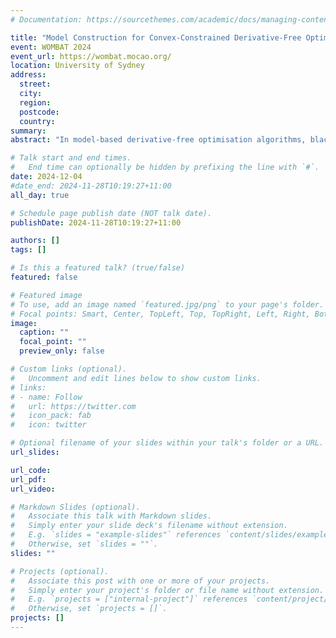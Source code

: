 ```yaml
---
# Documentation: https://sourcethemes.com/academic/docs/managing-content/

title: "Model Construction for Convex-Constrained Derivative-Free Optimization"
event: WOMBAT 2024
event_url: https://wombat.mocao.org/
location: University of Sydney
address:
  street:
  city:
  region:
  postcode:
  country:
summary:
abstract: "In model-based derivative-free optimisation algorithms, black-box functions are typically approximated using polynomial interpolation models. Most existing model-based DFO methods for constrained optimisation assume the ability to construct sufficiently accurate interpolation models, but this is not always achievable when sampling only feasible points. In this talk, I will outline a new approximation theory for linear and quadratic interpolation models in the presence of convex constraints."

# Talk start and end times.
#   End time can optionally be hidden by prefixing the line with `#`.
date: 2024-12-04
#date_end: 2024-11-28T10:19:27+11:00
all_day: true

# Schedule page publish date (NOT talk date).
publishDate: 2024-11-28T10:19:27+11:00

authors: []
tags: []

# Is this a featured talk? (true/false)
featured: false

# Featured image
# To use, add an image named `featured.jpg/png` to your page's folder. 
# Focal points: Smart, Center, TopLeft, Top, TopRight, Left, Right, BottomLeft, Bottom, BottomRight.
image:
  caption: ""
  focal_point: ""
  preview_only: false

# Custom links (optional).
#   Uncomment and edit lines below to show custom links.
# links:
# - name: Follow
#   url: https://twitter.com
#   icon_pack: fab
#   icon: twitter

# Optional filename of your slides within your talk's folder or a URL.
url_slides:

url_code:
url_pdf:
url_video:

# Markdown Slides (optional).
#   Associate this talk with Markdown slides.
#   Simply enter your slide deck's filename without extension.
#   E.g. `slides = "example-slides"` references `content/slides/example-slides.md`.
#   Otherwise, set `slides = ""`.
slides: ""

# Projects (optional).
#   Associate this post with one or more of your projects.
#   Simply enter your project's folder or file name without extension.
#   E.g. `projects = ["internal-project"]` references `content/project/deep-learning/index.md`.
#   Otherwise, set `projects = []`.
projects: []
---
```

